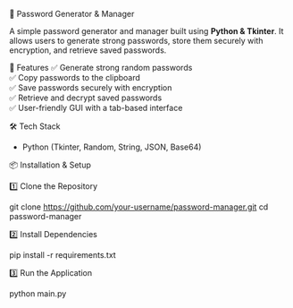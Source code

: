 
 🔐 Password Generator & Manager

A simple password generator and manager built using **Python & Tkinter**. It allows users to generate strong passwords, store them securely with encryption, and retrieve saved passwords.

 🚀 Features
✅ Generate strong random passwords  
✅ Copy passwords to the clipboard  
✅ Save passwords securely with encryption  
✅ Retrieve and decrypt saved passwords  
✅ User-friendly GUI with a tab-based interface  

 🛠 Tech Stack
- Python (Tkinter, Random, String, JSON, Base64)

 📦 Installation & Setup

1️⃣ Clone the Repository  

git clone https://github.com/your-username/password-manager.git
cd password-manager

2️⃣ Install Dependencies

pip install -r requirements.txt

3️⃣ Run the Application

python main.py

